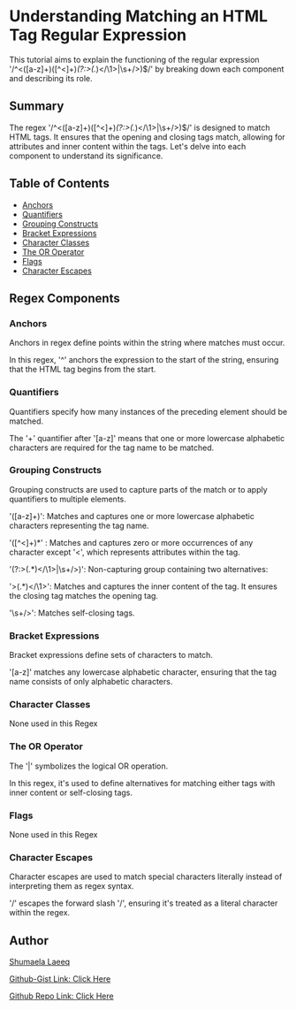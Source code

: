 # Understanding Matching an HTML Tag Regular Expression

This tutorial aims to explain the functioning of the regular expression '/^<([a-z]+)([^<]+)*(?:>(.*)<\/\1>|\s+\/>)$/' by breaking down each component and describing its role.

## Summary

The regex '/^<([a-z]+)([^<]+)*(?:>(.*)<\/\1>|\s+\/>)$/' is designed to match HTML tags. It ensures that the opening and closing tags match, allowing for attributes and inner content within the tags. Let's delve into each component to understand its significance.

## Table of Contents

- [Anchors](#anchors)
- [Quantifiers](#quantifiers)
- [Grouping Constructs](#grouping-constructs)
- [Bracket Expressions](#bracket-expressions)
- [Character Classes](#character-classes)
- [The OR Operator](#the-or-operator)
- [Flags](#flags)
- [Character Escapes](#character-escapes)

## Regex Components

### Anchors
Anchors in regex define points within the string where matches must occur. 

In this regex, '^' anchors the expression to the start of the string, ensuring that the HTML tag begins from the start.  

### Quantifiers
Quantifiers specify how many instances of the preceding element should be matched. 

The '+' quantifier after '[a-z]' means that one or more lowercase alphabetic characters are required for the tag name to be matched.

### Grouping Constructs
Grouping constructs are used to capture parts of the match or to apply quantifiers to multiple elements.

'([a-z]+)': Matches and captures one or more lowercase alphabetic characters representing the tag name.

'([^<]+)*' : Matches and captures zero or more occurrences of any character except '<', which represents attributes within the tag.

'(?:>(.*)<\/\1>|\s+\/>)': Non-capturing group containing two alternatives:

'>(.*)<\/\1>': Matches and captures the inner content of the tag. It ensures the closing tag matches the opening tag.

'\s+\/>': Matches self-closing tags.

### Bracket Expressions
Bracket expressions define sets of characters to match. 

'[a-z]' matches any lowercase alphabetic character, ensuring that the tag name consists of only alphabetic characters.

### Character Classes
None used in this Regex

### The OR Operator
The '|' symbolizes the logical OR operation. 

In this regex, it's used to define alternatives for matching either tags with inner content or self-closing tags.

### Flags
None used in this Regex

### Character Escapes
Character escapes are used to match special characters literally instead of interpreting them as regex syntax. 

'\/' escapes the forward slash '/', ensuring it's treated as a literal character within the regex.

## Author
[Shumaela Laeeq](https://github.com/shumaela)

[Github-Gist Link: Click Here](https://gist.github.com/shumaela/9be3650dafa90f142db27ee2b34a4be4)

[Github Repo Link: Click Here](https://github.com/shumaela/sh-Regextutorial)